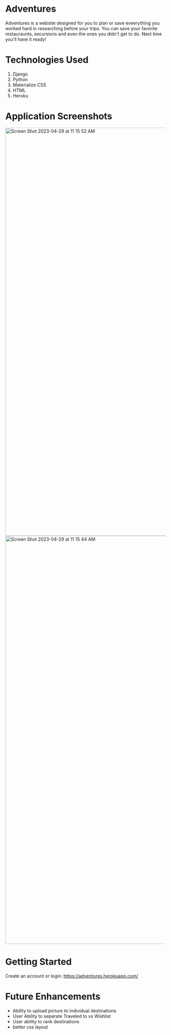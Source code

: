 # Adventures

Adventures is a website designed for you to plan or save eveerything you worked hard in researching before your trips. You can save your favorite restauraunts, excursions and even the ones you didn't get to do. Next time you'll have it ready! 

# Technologies Used 

1. Django 
2. Python
3. Materialize CSS
4. HTML
5. Heroku 

# Application Screenshots 

<img width="1280" alt="Screen Shot 2023-04-29 at 11 15 52 AM" src="https://user-images.githubusercontent.com/97905547/235310163-f83e8006-992f-47ec-abca-78afd8aca8f5.png">
<img width="1280" alt="Screen Shot 2023-04-29 at 11 15 44 AM" src="https://user-images.githubusercontent.com/97905547/235310166-5fe76765-1b1a-4e3d-9b98-d665ce27f64c.png">

# Getting Started 

Create an account or login: https://adventures.herokuapp.com/

# Future Enhancements 

- Ability to upload picture to individual destinations 
- User Ability to seperate Traveled to vs Wishlist 
- User ability to rank destinations 
- better css layout 
